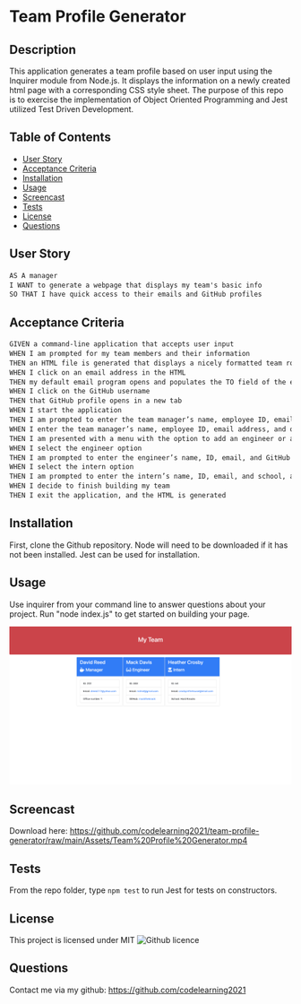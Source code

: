 # Team Profile Generator 


## Description 
This application generates a team profile based on user input using the Inquirer module from Node.js. It displays the information on a newly created html page with a corresponding CSS style sheet. The purpose of this repo is to exercise the implementation of Object Oriented Programming and Jest utilized Test Driven Development. 
 
## Table of Contents
* [User Story](#user-story)
* [Acceptance Criteria](#acceptance-criteria)
* [Installation](#installation)
* [Usage](#usage)
* [Screencast](screencast)
* [Tests](#tests)
* [License](#license)
* [Questions](#questions)

## User Story

```md
AS A manager
I WANT to generate a webpage that displays my team's basic info
SO THAT I have quick access to their emails and GitHub profiles
```

## Acceptance Criteria

```md
GIVEN a command-line application that accepts user input
WHEN I am prompted for my team members and their information
THEN an HTML file is generated that displays a nicely formatted team roster based on user input
WHEN I click on an email address in the HTML
THEN my default email program opens and populates the TO field of the email with the address
WHEN I click on the GitHub username
THEN that GitHub profile opens in a new tab
WHEN I start the application
THEN I am prompted to enter the team manager’s name, employee ID, email address, and office number
WHEN I enter the team manager’s name, employee ID, email address, and office number
THEN I am presented with a menu with the option to add an engineer or an intern or to finish building my team
WHEN I select the engineer option
THEN I am prompted to enter the engineer’s name, ID, email, and GitHub username, and I am taken back to the menu
WHEN I select the intern option
THEN I am prompted to enter the intern’s name, ID, email, and school, and I am taken back to the menu
WHEN I decide to finish building my team
THEN I exit the application, and the HTML is generated
```

## Installation 
First, clone the Github repository. Node will need to be downloaded if it has not been installed. Jest can be used for installation.

## Usage 
Use inquirer from your command line to answer questions about your project. Run "node index.js" to get started on building your page.

<img src="https://github.com/codelearning2021/team-profile-generator/blob/main/Assets/generatedHTMLteampage.png">

## Screencast
Download here:
https://github.com/codelearning2021/team-profile-generator/raw/main/Assets/Team%20Profile%20Generator.mp4



## Tests
From the repo folder, type `npm test` to run Jest for tests on constructors. 

## License 
This project is licensed under MIT
![Github licence](http://img.shields.io/badge/license-MIT-blue.svg)

## Questions
Contact me via my github: https://github.com/codelearning2021